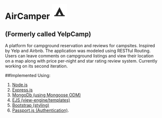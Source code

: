 # AirCamper <img src="/misc/campgroundIcon.png" alt="alt text" width="50" height="50">
## (Formerly called YelpCamp)
A platform for campground reservation and reviews for campsites. Inspired by Yelp and Airbnb. The application was modeled using RESTful Routing. Users can leave comments on campground listings and view their location on a map along with price per-night and star rating review system. Currently working on its second iteration.

##Implemented Using:

  1. [Node.js](https://nodejs.org/en/)
  2. [Express.js](https://expressjs.com/)
  3. [MongoDb (using Mongoose ODM)](http://mongoosejs.com/)
  4. [EJS (view-engine/templates)](http://www.embeddedjs.com/)
  5. [Bootstrap (styling)](http://getbootstrap.com/)
  6. [Passport.js (Authentication)](http://passportjs.org/).
